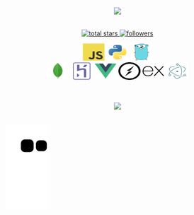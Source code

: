 <div align='center'>
    <br></br>
    <img src="https://discord.c99.nl/widget/theme-4/404020388658675723.png">
</div>

<!-- Spaces -->
<br>

<!-- Badges -->
<p align='center'>
    <a href='https://github.com/0xPearson?tab=repositories&sort=stargazers'>
        <img alt='total stars' title='Total stars on GitHub' src='https://custom-icon-badges.herokuapp.com/badge/dynamic/json?logo=star&color=55960c&labelColor=488207&label=Stars&style=for-the-badge&query=%24.stars&url=https://api.github-star-counter.workers.dev/user/0xPearson'/>
    </a>
    <a href='https://github.com/0xPearson?tab=followers'>
        <img alt='followers' title='Follow Me on GitHub' src='https://custom-icon-badges.herokuapp.com/github/followers/0xPearson?color=236ad3&labelColor=1155ba&style=for-the-badge&logo=person-add&label=Follow&logoColor=white'/>
    </a>
</p>


<!-- Known Coding languages -->
<div align="center">
    <img height="40" width="50" src="https://raw.githubusercontent.com/devicons/devicon/master/icons/javascript/javascript-original.svg">
    <img height="40" width="50" src="https://github.com/devicons/devicon/blob/master/icons/python/python-original.svg">
    <img height="40" width="50" src="https://github.com/devicons/devicon/blob/master/icons/go/go-original.svg">
</div>

<!-- Known Technologies -->
<div align="center">
    <img height="40" width="50" src="https://github.com/devicons/devicon/blob/master/icons/mongodb/mongodb-original.svg">
    <img height="40" width="50" src="https://github.com/devicons/devicon/blob/master/icons/heroku/heroku-original.svg">
    <img height="40" width="50" src="https://github.com/devicons/devicon/blob/master/icons/vuejs/vuejs-original.svg">
    <img height="40" width="50" src="https://github.com/devicons/devicon/blob/master/icons/socketio/socketio-original.svg">
    <img height="40" width="50" src="https://github.com/devicons/devicon/blob/master/icons/express/express-original.svg">
    <img height="40" width="50" src="https://github.com/devicons/devicon/blob/master/icons/electron/electron-original.svg">
</div>

<!-- Spaces -->
<br>
<br>

<!-- Profile Stats -->
<p align="middle">
    <img src='https://github-readme-streak-stats.herokuapp.com?user=0xPearson&theme=gotham&hide_border=true&date_format=j%20M%5B%20Y%5D'/>
</p>

<br>

<!-- Snake animation -->
  <a href='https://github.com/0xPearson'>
        <img alt='Snake Animation' src='https://github.com/rafaballerini/rafaballerini/blob/output/github-contribution-grid-snake.svg'/>
